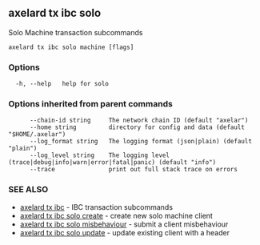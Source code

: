 ## axelard tx ibc solo

Solo Machine transaction subcommands

```
axelard tx ibc solo machine [flags]
```

### Options

```
  -h, --help   help for solo
```

### Options inherited from parent commands

```
      --chain-id string     The network chain ID (default "axelar")
      --home string         directory for config and data (default "$HOME/.axelar")
      --log_format string   The logging format (json|plain) (default "plain")
      --log_level string    The logging level (trace|debug|info|warn|error|fatal|panic) (default "info")
      --trace               print out full stack trace on errors
```

### SEE ALSO

- [axelard tx ibc](axelard_tx_ibc.md)	 - IBC transaction subcommands
- [axelard tx ibc solo create](axelard_tx_ibc_solo_create.md)	 - create new solo machine client
- [axelard tx ibc solo misbehaviour](axelard_tx_ibc_solo_misbehaviour.md)	 - submit a client misbehaviour
- [axelard tx ibc solo update](axelard_tx_ibc_solo_update.md)	 - update existing client with a header
